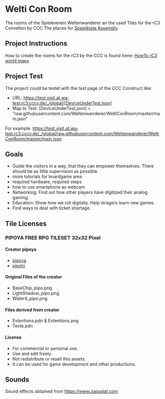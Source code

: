# Welti Con Room

The rooms of the Spieleverein Weltenwanderer an the used Tiles for the rC3 Convetion by CCC
The places for [Speielkiste Assembly](https://signup.c3assemblies.de/assembly/f9426f3a-287b-48bd-bdf6-653f305c4b8b).

## Project Instructions
How to create the rooms for the rC3 by the CCC is found hiere: [HowTo rC3 world maps](https://howto.rc3.world/maps.html#howto-rc3-world-maps)

## Project Test
The project could be testet with the test page of the CCC
Construct like:
- URL: https://test.visit.at.wa-test.rc3.cccv.de/_/global/[DeviceUnderTest.json]
- Map to Test: [DeviceUnderTest.json] = "raw.githubusercontent.com/Weltenwanderer/WeltiConRoom/master/main.json"

For example: https://test.visit.at.wa-test.rc3.cccv.de/_/global/raw.githubusercontent.com/Weltenwanderer/WeltiConRoom/master/main.json

## Goals
 * Guide the visitors in a way, that they can empower themselves. There should be as little supervision as possible.
  * more tutorials for boardgame area
  * required hardware, required steps
  * how to use smartphone as webcam
 * Networking: Find out how other players have digitized their analog gaming.
 * Education: Show how we roll digitally. Help stragers learn new games.
 * Find ways to deal with ticket shortage.

## Tile Licenses
### PIPOYA FREE RPG TILESET 32x32 Pixel
#### Creator pipoya
- [pipoya](https://pipoya.itch.io/)
- [pipohi](https://twitter.com/pipohi)

#### Original Files of the creator
- BaseChip_pipo.png
- LightShadow_pipo.png
- Water4_pipo.png

#### Files derived from creator
- Extentions.pdn & Extentions.png
- Texte.pdn

#### License
- For commercial or personal use.
- Use and edit freely.
- Not redistribute or resell this assets.
- It can be used for game development and other productions.

## Sounds
Sound effects obtained from https://www.zapsplat.com
